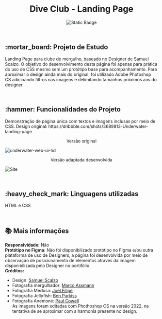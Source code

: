 <h1 align="center">Dive Club - Landing Page</h1>
<p align="center">
<img alt="Static Badge" src="https://img.shields.io/badge/STATUS-COMPLETO-green">
</p>
<br>
<h2>:mortar_board: Projeto de Estudo</h2>
<p>Landing Page para clube de mergulho, baseado no Designer de Samuel Scalzo. O objetivo do desenvolvimento desta página foi apenas para prática do uso de CSS mesmo sem um protótipo base para acompanhamento. Para aproximar o design ainda mais do original, foi utilizado Adobe Photoshop CS adicioando filtros nas imagens e delimitando tamanhos próximos aos do designer.</p>
<br>
<h2>:hammer: Funcionalidades do Projeto</h2>
<p>Demonstração de página única com textos e imagens inclusas por meio de CSS. Design original: https://dribbble.com/shots/3689813-Underwater-landing-page</p>

<p align="center">Versão original
  
![underwater-web-ui-hd](https://github.com/user-attachments/assets/7343e831-4b20-4a5a-a056-ad61543a2949)

<p align="center">Versão adaptada desenvolvida
  
![Site](https://github.com/user-attachments/assets/ac4f282d-ef35-4895-be4a-a850badf6b8f)


<br>
<h2>:heavy_check_mark: Linguagens utilizadas</h2>
<p>HTML e CSS</p>
<br>
<h2>📚 Mais informações</h2>

<b>Responsividade:</b> Não<br>
<b>Protótipo no Figma:</b> Não foi disponibilizado protótipo no Figma e/ou outra plataforma de uso de Designers, a página foi desenvolvida por meio de observação de posicionamento de elementos através da imagem disponibilizada pelo Designer no portifólio.<br>
<b>Créditos:</b>
- Design: [Samuel Scalzo](https://dribbble.com/scalzodesign)
- Fotografia mergulhador: [Marco Assmann](https://unsplash.com/pt-br/@marco_assmann?utm_content=creditCopyText&utm_medium=referral&utm_source=unsplash)
- Fotografia Medusa: [Joel Filipe](https://stocksnap.io/author/37764)
- Fotografia Jellyfish: [Ben Purkiss](https://unsplash.com/pt-br/@b_purkiss?utm_content=creditCopyText&utm_medium=referral&utm_source=unsplash")
- Fotografia Anemone: [Paul Cowell](https://www.shutterstock.com/pt/g/paul+cowell)<br>
As imagens foram editadas com Phothoshop CS na versão 2022, na tentativa de se aproximar com a harmonia presente no design.
